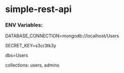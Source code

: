 # simple-rest-api


### ENV Variables: 
DATABASE_CONNECTION=mongodb://localhost/Users

SECRET_KEY=s3cr3tk3y


dbs=Users

collections: users, admins
